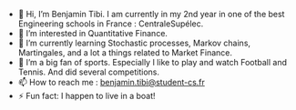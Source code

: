 - 👋 Hi, I’m Benjamin Tibi. I am currently in my 2nd year in one of the best Engineering schools in France : CentraleSupélec. 
- 👀 I’m interested in Quantitative Finance.
- 🌱 I’m currently learning Stochastic processes, Markov chains, Martingales, and a lot a things related to Market Finance. 
- 💞️ I’m a big fan of sports. Especially I like to play and watch Football and Tennis. And did several competitions.
- 📫 How to reach me : benjamin.tibi@student-cs.fr
- ⚡ Fun fact: I happen to live in a boat!

<!---
TheShark55/TheShark55 is a ✨ special ✨ repository because its `README.md` (this file) appears on your GitHub profile.
You can click the Preview link to take a look at your changes.
--->
